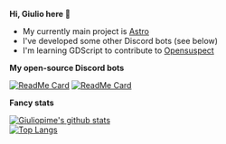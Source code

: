 **Hi, Giulio here 👋**  

- My currently main project is [Astro](https://astro-bot.space)
- I've developed some other Discord bots (see below)
- I'm learning GDScript to contribute to [Opensuspect](https://github.com/opensuspect/opensuspect)  

**My open-source Discord bots**  

[![ReadMe Card](https://github-readme-stats.vercel.app/api/pin/?username=Giuliopime&repo=HelpDesk&show_owner=true&theme=tokyonight)](https://github.com/anuraghazra/github-readme-stats)
[![ReadMe Card](https://github-readme-stats.vercel.app/api/pin/?username=Giuliopime&repo=Todo-Reminder&show_owner=true&theme=tokyonight)](https://github.com/anuraghazra/github-readme-stats)

**Fancy stats**

[![Giuliopime's github stats](https://github-readme-stats.vercel.app/api?username=Giuliopime&show_icons=true&theme=tokyonight)](https://github.com/anuraghazra/github-readme-stats)  
[![Top Langs](https://github-readme-stats.vercel.app/api/top-langs/?username=Giuliopime&layout=compact&theme=tokyonight)](https://github.com/anuraghazra/github-readme-stats)
